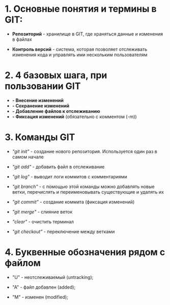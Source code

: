 # 1. Основные понятия и термины в GIT:

* **Репозиторий** - хранилище в GIT, где храняться данные и изменения в файлах

* **Контроль версий** - система, которая позволяет отслеживать изменения кода и управлять ими нескольким пользователям

# 2. 4 базовых шага, при пользовании GIT

* **- Внесение изменений**
* **- Сохранение изменений**
* **- Добавление файлов к отслеживанию**
* **- Фиксация изменений** (обязательно с комментом (-m))

# 3. Команды GIT

* *"git init"* - создание нового репозитория. Используется один раз в самом начале

* *"git add"* - добавить файл в отслеживание

* *"git log"* - выводит логи коммитов с комментариями

* *"git branch"* - с помощью этой команды можно добавлять новые ветки, перечислять и переименовывать существующие и удалять их

* *"git commit"* - создание коммита (фиксация изменений)

* *"git merge"* - слияние веток 

* *"clear"* - очистить терминал

* *"git checkout"* - переключение между ветками

# 4. Буквенные обозначения рядом с файлом

* "U" - неотслеживаемый (untracking);

* "A" - файл добавлен (added);

* "M" - изменен (modified);
